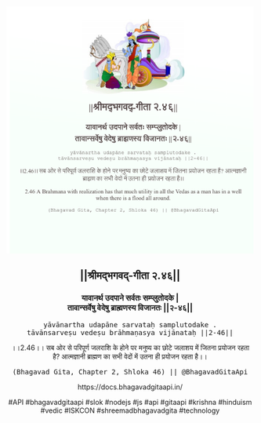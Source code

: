 <img src="../../asset/BG_2_46.png"/>
<center><h2>||श्रीमद्‍भगवद्‍-गीता २.४६||</h2>
<h3>यावानर्थ उदपाने सर्वतः सम्प्लुतोदके |<br/>तावान्सर्वेषु वेदेषु ब्राह्मणस्य विजानतः ||२-४६||</h3>
<pre>yāvānartha udapāne sarvataḥ samplutodake .<br/>tāvānsarveṣu vedeṣu brāhmaṇasya vijānataḥ ||2-46||</pre>
<p>।।2.46।। सब ओर से परिपूर्ण जलराशि के होने पर मनुष्य का छोटे जलाशय में जितना प्रयोजन रहता है? आत्मज्ञानी ब्राह्मण का सभी वेदों में उतना ही प्रयोजन रहता है।।</p>
<pre>(Bhagavad Gita, Chapter 2, Shloka 46) || @BhagavadGitaApi</pre><p>https://docs.bhagavadgitaapi.in/</p><p>#API #bhagavadgitaapi #slok #nodejs #js #api #gitaapi #krishna #hinduism #vedic #ISKCON #shreemadbhagavadgita #technology</p></center>